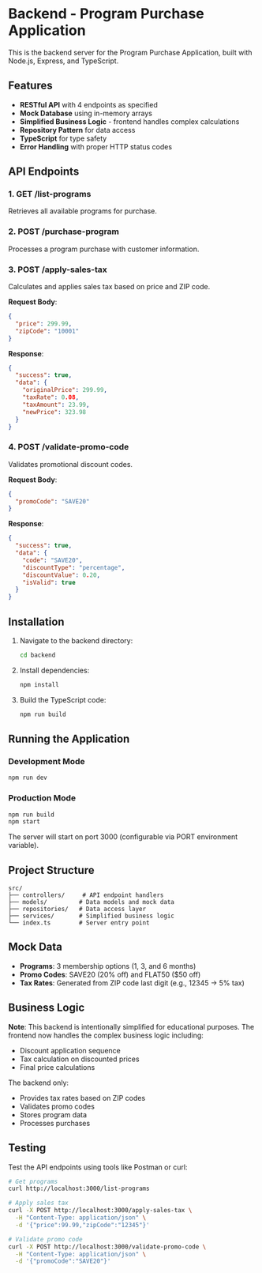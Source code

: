# Backend - Program Purchase Application

This is the backend server for the Program Purchase Application, built with Node.js, Express, and TypeScript.

## Features

- **RESTful API** with 4 endpoints as specified
- **Mock Database** using in-memory arrays
- **Simplified Business Logic** - frontend handles complex calculations
- **Repository Pattern** for data access
- **TypeScript** for type safety
- **Error Handling** with proper HTTP status codes

## API Endpoints

### 1. GET /list-programs
Retrieves all available programs for purchase.

### 2. POST /purchase-program
Processes a program purchase with customer information.

### 3. POST /apply-sales-tax
Calculates and applies sales tax based on price and ZIP code.

**Request Body**:
```json
{
  "price": 299.99,
  "zipCode": "10001"
}
```

**Response**:
```json
{
  "success": true,
  "data": {
    "originalPrice": 299.99,
    "taxRate": 0.08,
    "taxAmount": 23.99,
    "newPrice": 323.98
  }
}
```

### 4. POST /validate-promo-code
Validates promotional discount codes.

**Request Body**:
```json
{
  "promoCode": "SAVE20"
}
```

**Response**:
```json
{
  "success": true,
  "data": {
    "code": "SAVE20",
    "discountType": "percentage",
    "discountValue": 0.20,
    "isValid": true
  }
}
```

## Installation

1. Navigate to the backend directory:
   ```bash
   cd backend
   ```

2. Install dependencies:
   ```bash
   npm install
   ```

3. Build the TypeScript code:
   ```bash
   npm run build
   ```

## Running the Application

### Development Mode
```bash
npm run dev
```

### Production Mode
```bash
npm run build
npm start
```

The server will start on port 3000 (configurable via PORT environment variable).

## Project Structure

```
src/
├── controllers/     # API endpoint handlers
├── models/         # Data models and mock data
├── repositories/   # Data access layer
├── services/       # Simplified business logic
└── index.ts        # Server entry point
```

## Mock Data

- **Programs**: 3 membership options (1, 3, and 6 months)
- **Promo Codes**: SAVE20 (20% off) and FLAT50 ($50 off)
- **Tax Rates**: Generated from ZIP code last digit (e.g., 12345 → 5% tax)

## Business Logic

**Note**: This backend is intentionally simplified for educational purposes. The frontend now handles the complex business logic including:
- Discount application sequence
- Tax calculation on discounted prices
- Final price calculations

The backend only:
- Provides tax rates based on ZIP codes
- Validates promo codes
- Stores program data
- Processes purchases

## Testing

Test the API endpoints using tools like Postman or curl:

```bash
# Get programs
curl http://localhost:3000/list-programs

# Apply sales tax
curl -X POST http://localhost:3000/apply-sales-tax \
  -H "Content-Type: application/json" \
  -d '{"price":99.99,"zipCode":"12345"}'

# Validate promo code
curl -X POST http://localhost:3000/validate-promo-code \
  -H "Content-Type: application/json" \
  -d '{"promoCode":"SAVE20"}'
```
